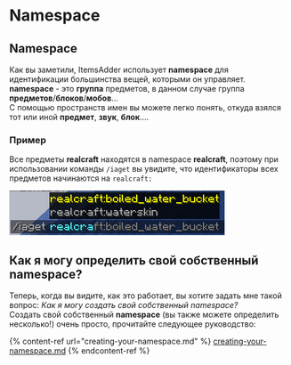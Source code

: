 # Namespace

## Namespace

Как вы заметили, ItemsAdder использует **namespace** для идентификации большинства вещей, которыми он управляет.\
**namespace** - это **группа** предметов, в данном случае группа **предметов**/**блоков**/**мобов**... \
С помощью пространств имен вы можете легко понять, откуда взялся тот или иной **предмет**, **звук**, **блок**....

### Пример

Все предметы **realcraft** находятся в namespace **realcraft**, поэтому при использовании команды `/iaget` вы увидите, что идентификаторы всех предметов начинаются на `realcraft:`

![](<../../../../.gitbook/assets/image (7).png>)

## Как я могу определить свой собственный namespace?

Теперь, когда вы видите, как это работает, вы хотите задать мне такой вопрос: _Как я могу создать свой собственный namespace?_\
Создать свой собственный **namespace** (вы также можете определить несколько!) очень просто, прочитайте следующее руководство:

{% content-ref url="creating-your-namespace.md" %}
[creating-your-namespace.md](creating-your-namespace.md)
{% endcontent-ref %}





